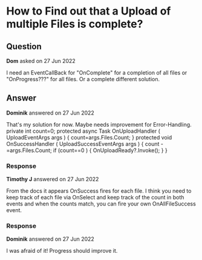 # How to Find out that a Upload of multiple Files is complete?

## Question

**Dom** asked on 27 Jun 2022

<TelerikUpload SaveUrl="api/v1.0/files/save" RemoveUrl="api/v1.0/files/remove" AllowedExtensions="@AllowedFileTypes" MinFileSize="@MinFileSize" MaxFileSize="@MaxFileSize" AutoUpload="true" Multiple="true" WithCredentials="false" OnUpload="@OnUploadHandler" OnProgress="@OnProgressHandler"/> I need an EventCallBack for "OnComplete" for a completion of all files or "OnProgress???" for all files. Or a complete different solution.

## Answer

**Dominik** answered on 27 Jun 2022

That's my solution for now. Maybe needs improvement for Error-Handling. private int count=0; protected async Task OnUploadHandler ( UploadEventArgs args ) {
count=args.Files.Count;
} protected void OnSuccessHandler ( UploadSuccessEventArgs args ) {
count -=args.Files.Count; if (count==0 )
{
OnUploadReady?.Invoke();
}
}

### Response

**Timothy J** answered on 27 Jun 2022

From the docs it appears OnSuccess fires for each file. I think you need to keep track of each file via OnSelect and keep track of the count in both events and when the counts match, you can fire your own OnAllFileSuccess event.

### Response

**Dominik** answered on 27 Jun 2022

I was afraid of it! Progress should improve it.
